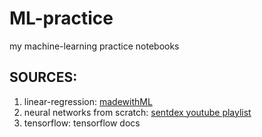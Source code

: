 # ML-practice
my machine-learning practice notebooks


## SOURCES:

1. linear-regression: [madewithML](https://madewithml.com/courses/foundations/linear-regression/)
2. neural networks from scratch: [sentdex youtube playlist](https://www.youtube.com/playlist?list=PLQVvvaa0QuDcjD5BAw2DxE6OF2tius3V3)
3. tensorflow: tensorflow docs